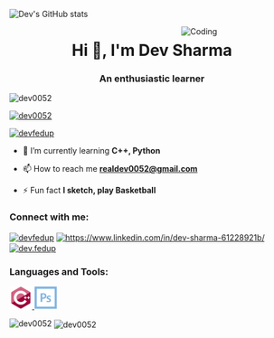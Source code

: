 ![Dev's GitHub stats](https://github-readme-stats.vercel.app/api?username=dev0052&show_icons=true&theme=radical)


<img align="right" alt="Coding" width="200" src="https://media.giphy.com/media/UTLXJBHtqoiP18csEP/giphy.gif">

<h1 align="center">Hi 👋, I'm Dev Sharma</h1>
<h3 align="center">An enthusiastic learner</h3>

<p align="left"> <img src="https://komarev.com/ghpvc/?username=dev0052&label=Profile%20views&color=0e75b6&style=flat" alt="dev0052" /> </p>

<p align="left"> <a href="https://github.com/ryo-ma/github-profile-trophy"><img src="https://github-profile-trophy.vercel.app/?username=dev0052" alt="dev0052" /></a> </p>

<p align="left"> <a href="https://twitter.com/devfedup" target="blank"><img src="https://img.shields.io/twitter/follow/devfedup?logo=twitter&style=for-the-badge" alt="devfedup" /></a> </p>

- 🌱 I’m currently learning **C++, Python**

- 📫 How to reach me **realdev0052@gmail.com**

- ⚡ Fun fact **I sketch, play Basketball**

<h3 align="left">Connect with me:</h3>
<p align="left">
<a href="https://twitter.com/devfedup" target="blank"><img align="center" src="https://raw.githubusercontent.com/rahuldkjain/github-profile-readme-generator/master/src/images/icons/Social/twitter.svg" alt="devfedup" height="30" width="40" /></a>
<a href="https://linkedin.com/in/https://www.linkedin.com/in/dev-sharma-61228921b/" target="blank"><img align="center" src="https://raw.githubusercontent.com/rahuldkjain/github-profile-readme-generator/master/src/images/icons/Social/linked-in-alt.svg" alt="https://www.linkedin.com/in/dev-sharma-61228921b/" height="30" width="40" /></a>
<a href="https://instagram.com/dev.fedup" target="blank"><img align="center" src="https://raw.githubusercontent.com/rahuldkjain/github-profile-readme-generator/master/src/images/icons/Social/instagram.svg" alt="dev.fedup" height="30" width="40" /></a>
</p>

<h3 align="left">Languages and Tools:</h3>
<p align="left"> <a href="https://www.w3schools.com/cpp/" target="_blank" rel="noreferrer"> <img src="https://raw.githubusercontent.com/devicons/devicon/master/icons/cplusplus/cplusplus-original.svg" alt="cplusplus" width="40" height="40"/> </a> <a href="https://www.photoshop.com/en" target="_blank" rel="noreferrer"> <img src="https://raw.githubusercontent.com/devicons/devicon/master/icons/photoshop/photoshop-line.svg" alt="photoshop" width="40" height="40"/> </a> </p>

<p><img align="left" src="https://github-readme-stats.vercel.app/api/top-langs?username=dev0052&show_icons=true&locale=en&layout=compact" alt="dev0052" /></p>

<p>&nbsp;<img align="center" src="https://github-readme-stats.vercel.app/api?username=dev0052&show_icons=true&locale=en" alt="dev0052" /></p>
